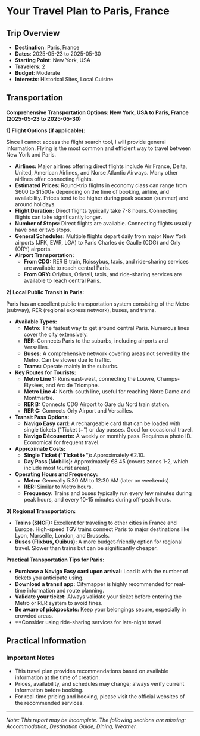 # Your Travel Plan to Paris, France

## Trip Overview
- **Destination**: Paris, France
- **Dates**: 2025-05-23 to 2025-05-30
- **Starting Point**: New York, USA
- **Travelers**: 2
- **Budget**: Moderate
- **Interests**: Historical Sites, Local Cuisine

## Transportation

**Comprehensive Transportation Options: New York, USA to Paris, France (2025-05-23 to 2025-05-30)**

**1) Flight Options (if applicable):**

Since I cannot access the flight search tool, I will provide general information. Flying is the most common and efficient way to travel between New York and Paris.

*   **Airlines:** Major airlines offering direct flights include Air France, Delta, United, American Airlines, and Norse Atlantic Airways. Many other airlines offer connecting flights.
*   **Estimated Prices:** Round-trip flights in economy class can range from $600 to $1500+ depending on the time of booking, airline, and availability. Prices tend to be higher during peak season (summer) and around holidays.
*   **Flight Duration:** Direct flights typically take 7-8 hours. Connecting flights can take significantly longer.
*   **Number of Stops:** Direct flights are available. Connecting flights usually have one or two stops.
*   **General Schedules:** Multiple flights depart daily from major New York airports (JFK, EWR, LGA) to Paris Charles de Gaulle (CDG) and Orly (ORY) airports.
*   **Airport Transportation:**
    *   **From CDG:** RER B train, Roissybus, taxis, and ride-sharing services are available to reach central Paris.
    *   **From ORY:** Orlybus, Orlyrail, taxis, and ride-sharing services are available to reach central Paris.

**2) Local Public Transit in Paris:**

Paris has an excellent public transportation system consisting of the Metro (subway), RER (regional express network), buses, and trams.

*   **Available Types:**
    *   **Metro:** The fastest way to get around central Paris. Numerous lines cover the city extensively.
    *   **RER:** Connects Paris to the suburbs, including airports and Versailles.
    *   **Buses:** A comprehensive network covering areas not served by the Metro. Can be slower due to traffic.
    *   **Trams:** Operate mainly in the suburbs.
*   **Key Routes for Tourists:**
    *   **Metro Line 1:** Runs east-west, connecting the Louvre, Champs-Élysées, and Arc de Triomphe.
    *   **Metro Line 4:** North-south line, useful for reaching Notre Dame and Montmartre.
    *   **RER B:** Connects CDG Airport to Gare du Nord train station.
    *   **RER C:** Connects Orly Airport and Versailles.
*   **Transit Pass Options:**
    *   **Navigo Easy card:** A rechargeable card that can be loaded with single tickets ("Ticket t+") or day passes. Good for occasional travel.
    *   **Navigo Découverte:** A weekly or monthly pass. Requires a photo ID. Economical for frequent travel.
*   **Approximate Costs:**
    *   **Single Ticket ("Ticket t+"):** Approximately €2.10.
    *   **Day Pass (Mobilis):** Approximately €8.45 (covers zones 1-2, which include most tourist areas).
*   **Operating Hours and Frequency:**
    *   **Metro:** Generally 5:30 AM to 12:30 AM (later on weekends).
    *   **RER:** Similar to Metro hours.
    *   **Frequency:** Trains and buses typically run every few minutes during peak hours, and every 10-15 minutes during off-peak hours.

**3) Regional Transportation:**

*   **Trains (SNCF):** Excellent for traveling to other cities in France and Europe. High-speed TGV trains connect Paris to major destinations like Lyon, Marseille, London, and Brussels.
*   **Buses (Flixbus, Ouibus):** A more budget-friendly option for regional travel. Slower than trains but can be significantly cheaper.

**Practical Transportation Tips for Paris:**

*   **Purchase a Navigo Easy card upon arrival:** Load it with the number of tickets you anticipate using.
*   **Download a transit app:** Citymapper is highly recommended for real-time information and route planning.
*   **Validate your ticket:** Always validate your ticket before entering the Metro or RER system to avoid fines.
*   **Be aware of pickpockets:** Keep your belongings secure, especially in crowded areas.
*   **Consider using ride-sharing services for late-night travel

## Practical Information

### Important Notes
- This travel plan provides recommendations based on available information at the time of creation.
- Prices, availability, and schedules may change; always verify current information before booking.
- For real-time pricing and booking, please visit the official websites of the recommended services.



---
*Note: This report may be incomplete. The following sections are missing: Accommodation, Destination Guide, Dining, Weather.*